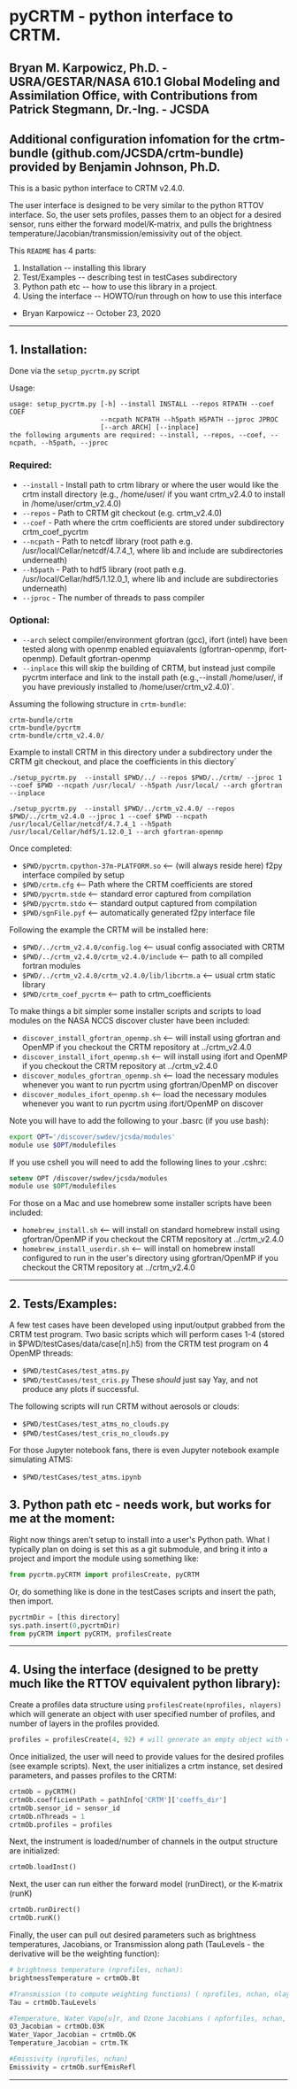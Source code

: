 # pyCRTM - python interface to CRTM.

## Bryan M. Karpowicz, Ph.D. - USRA/GESTAR/NASA 610.1 Global Modeling and Assimilation Office, with Contributions from Patrick Stegmann, Dr.-Ing. - JCSDA
## Additional configuration infomation for the crtm-bundle (github.com/JCSDA/crtm-bundle) provided by Benjamin Johnson, Ph.D. 

This is a basic python interface to CRTM v2.4.0. 

The user interface is designed to be very similar to the python RTTOV interface. So, the user sets profiles, passes them to an object for a desired sensor, runs either the forward model/K-matrix, and pulls the brightness temperature/Jacobian/transmission/emissivity out of the object.  


This `README` has 4 parts:

1. Installation -- installing this library
2. Test/Examples -- describing test in testCases subdirectory
3. Python path etc -- how to use this library in a project.
4. Using the interface -- HOWTO/run through on how to use this interface

- Bryan Karpowicz -- October 23, 2020
---------------------------------------------------------------------------------------- 

## 1. Installation:
 
Done via the `setup_pycrtm.py` script  

Usage:
```
usage: setup_pycrtm.py [-h] --install INSTALL --repos RTPATH --coef COEF
                       --ncpath NCPATH --h5path H5PATH --jproc JPROC
                       [--arch ARCH] [--inplace]
the following arguments are required: --install, --repos, --coef, --ncpath, --h5path, --jproc
```

### Required:
* `--install` -  Install path to crtm library or where the user would like the crtm install directory (e.g., /home/user/ if you want crtm_v2.4.0 to install in /home/user/crtm_v2.4.0)
* `--repos`   -  Path to CRTM git checkout (e.g. crtm_v2.4.0) 
* `--coef`    -  Path where the crtm coefficients are stored under subdirectory crtm_coef_pycrtm
* `--ncpath`   -  Path to netcdf library (root path e.g. /usr/local/Cellar/netcdf/4.7.4_1, where lib and include are subdirectories underneath) 
* `--h5path`   -  Path to hdf5 library (root path e.g. /usr/local/Cellar/hdf5/1.12.0_1, where lib and include are subdirectories underneath) 
* `--jproc`   -  The number of threads to pass compiler

### Optional:
* `--arch` select compiler/environment gfortran (gcc), ifort (intel) have been tested along with openmp enabled equiavalents (gfortran-openmp, ifort-openmp). Default gfortran-openmp
* `--inplace` this will skip the building of CRTM, but instead just compile pycrtm interface and link to the install path (e.g.,--install /home/user/, if you have previously installed to /home/user/crtm_v2.4.0)`.

Assuming the following structure in `crtm-bundle`:
```
crtm-bundle/crtm
crtm-bundle/pycrtm
crtm-bundle/crtm_v2.4.0/ 
```


Example to install CRTM in this directory under a subdirectory under the CRTM git checkout, and place the coefficients in this diectory`
```
./setup_pycrtm.py  --install $PWD/../ --repos $PWD/../crtm/ --jproc 1 --coef $PWD --ncpath /usr/local/ --h5path /usr/local/ --arch gfortran --inplace

./setup_pycrtm.py  --install $PWD/../crtm_v2.4.0/ --repos $PWD/../crtm_v2.4.0 --jproc 1 --coef $PWD --ncpath /usr/local/Cellar/netcdf/4.7.4_1 --h5path /usr/local/Cellar/hdf5/1.12.0_1 --arch gfortran-openmp
```


Once completed:

* `$PWD/pycrtm.cpython-37m-PLATFORM.so` <-- (will always reside here) f2py interface compiled by setup 
* `$PWD/crtm.cfg`                       <-- Path where the CRTM coefficients are stored 
* `$PWD/pycrtm.stde`                    <-- standard error captured from compilation
* `$PWD/pycrtm.stdo`                    <-- standard output captured from compilation 
* `$PWD/sgnFile.pyf`                    <-- automatically generated f2py interface file

Following the example the CRTM will be installed here:

* `$PWD/../crtm_v2.4.0/config.log`                        <-- usual config associated with CRTM
* `$PWD/../crtm_v2.4.0/crtm_v2.4.0/include`               <-- path to all compiled fortran modules
* `$PWD/../crtm_v2.4.0/crtm_v2.4.0/lib/libcrtm.a`         <-- usual crtm static library
* `$PWD/crtm_coef_pycrtm`                               <-- path to crtm_coefficients

To make things a bit simpler some installer scripts and scripts to load modules on the NASA NCCS discover cluster have been included:
* `discover_install_gfortran_openmp.sh`     <-- will install using gfortran and OpenMP if you checkout the CRTM repository at ../crtm_v2.4.0 
* `discover_install_ifort_openmp.sh`        <-- will install using ifort and OpenMP if you checkout the CRTM repository at ../crtm_v2.4.0
* `discover_modules_gfortran_openmp.sh`	    <-- load the necessary modules whenever you want to run pycrtm using gfortran/OpenMP on discover
* `discover_modules_ifort_openmp.sh`        <-- load the necessary modules whenever you want to run pycrtm using ifort/OpenMP on discover

Note you will have to add the following to your .basrc (if you use bash):
```bash
export OPT='/discover/swdev/jcsda/modules'
module use $OPT/modulefiles
```
If you use cshell you will need to add the following lines to your .cshrc:
```csh
setenv OPT /discover/swdev/jcsda/modules
module use $OPT/modulefiles
```
For those on a Mac and use homebrew some installer scripts have been included:
* `homebrew_install.sh`                     <-- will install on standard homebrew install using gfortran/OpenMP if you checkout the CRTM repository at ../crtm_v2.4.0
* `homebrew_install_userdir.sh`             <-- will install on homebrew install configured to run in the user's directory using gfortran/OpenMP if you checkout the CRTM repository at ../crtm_v2.4.0

---------------------------------------------------------------------------------------- 

## 2. Tests/Examples:

A few test cases have been developed using input/output grabbed from the CRTM test program.
Two basic scripts which will perform cases 1-4 (stored in $PWD/testCases/data/case[n].h5) from the CRTM test program on 4 OpenMP threads: 
* `$PWD/testCases/test_atms.py`
* `$PWD/testCases/test_cris.py`
These *should* just say Yay, and not produce any plots if successful. 

The following scripts will run CRTM without aerosols or clouds:
* `$PWD/testCases/test_atms_no_clouds.py`
* `$PWD/testCases/test_cris_no_clouds.py`

For those Jupyter notebook fans, there is even Jupyter notebook example simulating ATMS:
* `$PWD/testCases/test_atms.ipynb`

## 3. Python path etc - needs work, but works for me at the moment: 

Right now things aren't setup to install into a user's Python path. What I typically plan on doing is set this as a git submodule, and bring it into a project and import the module using something like:
```Python
from pycrtm.pyCRTM import profilesCreate, pyCRTM
```
Or, do something like is done in the testCases scripts and insert the path, then import.
```Python
pycrtmDir = [this directory]
sys.path.insert(0,pycrtmDir)
from pyCRTM import pyCRTM, profilesCreate
```
---------------------------------------------------------------------------------------- 

## 4. Using the interface (designed to be pretty much like the RTTOV equivalent python library):

Create a profiles data structure using `profilesCreate(nprofiles, nlayers)` which will generate an object with user specified number of profiles, and number of layers in the profiles provided.
```Python
profiles = profilesCreate(4, 92) # will generate an empty object with 4 profiles each with 92 layers. 
```
Once initialized, the user will need to provide values for the desired profiles (see example scripts). Next, the user initializes a crtm instance, set desired parameters, and passes profiles to the CRTM:

```Python
crtmOb = pyCRTM()
crtmOb.coefficientPath = pathInfo['CRTM']['coeffs_dir']
crtmOb.sensor_id = sensor_id
crtmOb.nThreads = 1
crtmOb.profiles = profiles
```

Next, the instrument is loaded/number of channels in the output structure are initialized:

```Python
crtmOb.loadInst()
```

Next, the user can run either the forward model (runDirect), or the K-matrix (runK) 
```Python
crtmOb.runDirect()
crtmOb.runK()
```
Finally, the user can pull out desired parameters such as brightness temperatures, Jacobians, or Transmission along path (TauLevels - the derivative will be the weighting function):
```Python
# brightness temperature (nprofiles, nchan):
brightnessTemperature = crtmOb.Bt 

#Transmission (to compute weighting functions) ( nprofiles, nchan, nlayers)
Tau = crtmOb.TauLevels 

#Temperature, Water Vapo[u]r, and Ozone Jacobians ( npforfiles, nchan, nlayers)
O3_Jacobian = crtmOb.O3K
Water_Vapor_Jacobian = crtmOb.QK
Temperature_Jacobian = crtm.TK

#Emissivity (nprofiles, nchan)
Emissivity = crtmOb.surfEmisRefl
```
---------------------------------------------------------------------------------------- 

